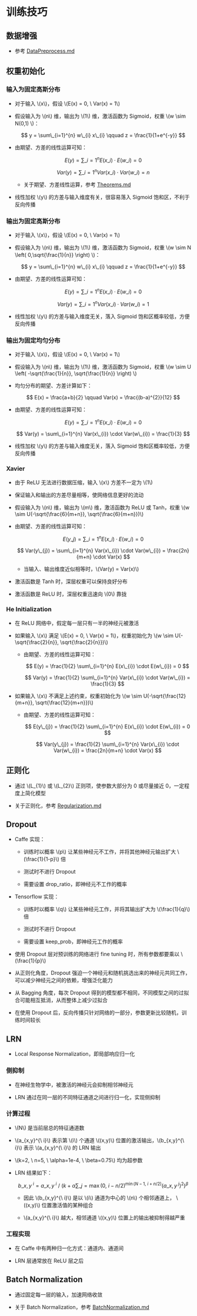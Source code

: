 <script type="text/javascript" src="http://cdn.mathjax.org/mathjax/latest/MathJax.js?config=default"></script>

# 训练技巧

## 数据增强

- 参考 [DataPreprocess.md](../basic/DataPreprocess.md)

## 权重初始化

### 输入为固定高斯分布 

- 对于输入 \\(x\\)，假设 \\(E(x) = 0, \ Var(x) = 1\\)

- 假设输入为 \\(n\\) 维，输出为 \\(1\\) 维，激活函数为 Sigmoid，权重 \\(w \sim N(0,1) \\)：

	$$ y = \sum\_{i=1}^{n} w\_{i} x\_{i} \qquad z = \frac{1}{1+e^{-y}} $$

- 由期望、方差的线性运算可知：

	$$ E(y) = \sum\_{i=1}^{n} E(x\_{i}) \cdot E(w\_{i}) = 0 $$

	$$ Var(y) = \sum\_{i=1}^{n} Var(x\_{i}) \cdot Var(w\_{i}) = n $$

	- 关于期望、方差线性运算，参考 [Theorems.md](../basic/Theorems.md)

- 线性加权 \\(y\\) 的方差与输入维度有关，很容易落入 Sigmoid 饱和区，不利于反向传播

### 输出为固定高斯分布

- 对于输入 \\(x\\)，假设 \\(E(x) = 0, \ Var(x) = 1\\)

- 假设输入为 \\(n\\) 维，输出为 \\(1\\) 维，激活函数为 Sigmoid，权重 \\(w \sim N \left( 0,\sqrt{\frac{1}{n}} \right) \\)：

	$$ y = \sum\_{i=1}^{n} w\_{i} x\_{i} \qquad z = \frac{1}{1+e^{-y}} $$

- 由期望、方差的线性运算可知：

	$$ E(y) = \sum\_{i=1}^{n} E(x\_{i}) \cdot E(w\_{i}) = 0 $$

	$$ Var(y) = \sum\_{i=1}^{n} Var(x\_{i}) \cdot Var(w\_{i}) = 1 $$

- 线性加权 \\(y\\) 的方差与输入维度无关，落入 Sigmoid 饱和区概率较低，方便反向传播

### 输出为固定均匀分布

- 对于输入 \\(x\\)，假设 \\(E(x) = 0, \ Var(x) = 1\\)

- 假设输入为 \\(n\\) 维，输出为 \\(1\\) 维，激活函数为 Sigmoid，权重 \\(w \sim U \left( -\sqrt{\frac{1}{n}}, \sqrt{\frac{1}{n}} \right) \\)

- 均匀分布的期望、方差计算如下：

	$$ E(x) = \frac{a+b}{2} \qquad Var(x) = \frac{(b-a)^{2}}{12} $$

- 由期望、方差的线性运算可知：

	$$ E(y) = \sum\_{i=1}^{n} E(x\_{i}) \cdot E(w\_{i}) = 0 $$

	$$ Var(y) = \sum\_{i=1}^{n} Var(x\_{i}) \cdot Var(w\_{i}) = \frac{1}{3} $$

- 线性加权 \\(y\\) 的方差与输入维度无关，落入 Sigmoid 饱和区概率较低，方便反向传播

### Xavier

- 由于 ReLU 无法进行数据压缩，输入 \\(x\\) 方差不一定为 \\(1\\)

- 保证输入和输出的方差尽量相等，使网络信息更好的流动

- 假设输入为 \\(n\\) 维，输出为 \\(m\\) 维，激活函数为 ReLU 或 Tanh，权重 \\(w \sim U(-\sqrt{\frac{6}{m+n}}, \sqrt{\frac{6}{m+n}})\\)

- 由期望、方差的线性运算可知：

	$$ E(y\_{j}) = \sum\_{i=1}^{n} E(x\_{i}) \cdot E(w\_{i}) = 0 $$
	
	$$ Var(y\_{j}) = \sum\_{i=1}^{n} Var(x\_{i}) \cdot Var(w\_{i}) = \frac{2n}{m+n} \cdot Var(x) $$

	- 当输入、输出维度近似相等时，\\(Var(y) = Var(x)\\)

- 激活函数是 Tanh 时，深层权重可以保持良好分布

- 激活函数是 ReLU 时，深层权重迅速向 \\(0\\) 靠拢

### He Initialization

- 在 ReLU 网络中，假定每一层只有一半的神经元被激活

- 如果输入 \\(x\\) 满足 \\(E(x) = 0, \ Var(x) = 1\\)，权重初始化为 \\(w \sim U(-\sqrt{\frac{2}{n}}, \sqrt{\frac{2}{n}})\\)

	- 由期望、方差的线性运算可知：

		$$ E(y) = \frac{1}{2} \sum\_{i=1}^{n} E(x\_{i}) \cdot E(w\_{i}) = 0 $$

		$$ Var(y) = \frac{1}{2} \sum\_{i=1}^{n} Var(x\_{i}) \cdot Var(w\_{i}) = \frac{1}{3} $$

- 如果输入 \\(x\\) 不满足上述约束，权重初始化为 \\(w \sim U(-\sqrt{\frac{12}{m+n}}, \sqrt{\frac{12}{m+n}})\\)

	- 由期望、方差的线性运算可知：

		$$ E(y\_{j}) = \frac{1}{2} \sum\_{i=1}^{n} E(x\_{i}) \cdot E(w\_{i}) = 0 $$

		$$ Var(y\_{j}) = \frac{1}{2} \sum\_{i=1}^{n} Var(x\_{i}) \cdot Var(w\_{i}) = \frac{2n}{m+n} \cdot Var(x) $$

## 正则化

- 通过 \\(L\_{1}\\) 或 \\(L\_{2}\\) 正则项，使参数大部分为 0 或尽量接近 0，一定程度上简化模型

- 关于正则化，参考 [Regularization.md](../basic/Regularization.md)

## Dropout

- Caffe 实现：

	- 训练时以概率 \\(p\\) 让某些神经元不工作，并将其他神经元输出扩大 \\(\frac{1}{1-p}\\) 倍

	- 测试时不进行 Dropout

	- 需要设置 drop_ratio，即神经元不工作的概率

- Tensorflow 实现：

	- 训练时以概率 \\(q\\) 让某些神经元工作，并将其输出扩大为 \\(\frac{1}{q}\\) 倍

	- 测试时不进行 Dropout

	- 需要设置 keep_prob，即神经元工作的概率

- 使用 Dropout 层对预训练的网络进行 fine tuning 时，所有参数都要乘以 \\(\frac{1}{p}\\)

- 从正则化角度，Dropout 强迫一个神经元和随机挑选出来的神经元共同工作，可以减少神经元之间的依赖，增强泛化能力

- 从 Bagging 角度，每次 Dropout 得到的模型都不相同，不同模型之间的过拟合可能相互抵消，从而整体上减少过拟合

- 在使用 Dropout 后，反向传播只针对网络的一部分，参数更新比较随机，训练时间较长

## LRN

- Local Response Normalization，即局部响应归一化

### 侧抑制

- 在神经生物学中，被激活的神经元会抑制相邻神经元

- LRN 通过在同一层的不同特征通道之间进行归一化，实现侧抑制

### 计算过程

- \\(N\\) 是当前层总的特征通道数

- \\(a\_{x,y}^{\ i}\\) 表示第 \\(i\\) 个通道 \\((x,y)\\) 位置的激活输出，\\(b\_{x,y}^{\ i}\\) 表示 \\(a\_{x,y}^{\ i}\\) 的 LRN 输出

- \\(k=2, \ n=5, \ \alpha=1e-4, \ \beta=0.75\\) 均为超参数

- LRN 结果如下：

	$$ b\_{x,y}^{\ i} = a\_{x,y}^{\ i} \ / \ \left( k + \alpha \sum\_{j=\max{(0, \ i-n/2})}^{\min{(N-1, \ i+n/2)}} \left( a\_{x,y}^{\ j} \right)^{2} \right) ^{\beta} $$

	- 因此 \\(b\_{x,y}^{\ i}\\) 是以 \\(i\\) 通道为中心的 \\(n\\) 个相邻通道上， \\((x,y)\\) 位置激活值的某种组合

	- \\(a\_{x,y}^{\ i}\\) 越大，相邻通道 \\((x,y)\\) 位置上的输出被抑制得越严重

### 工程实现

- 在 Caffe 中有两种归一化方式：通道内、通道间

- LRN 层通常放在 ReLU 层之后

## Batch Normalization

- 通过固定每一层的输入，加速网络收敛

- 关于 Batch Normalization，参考 [BatchNormalization.md](BatchNormalization.md)